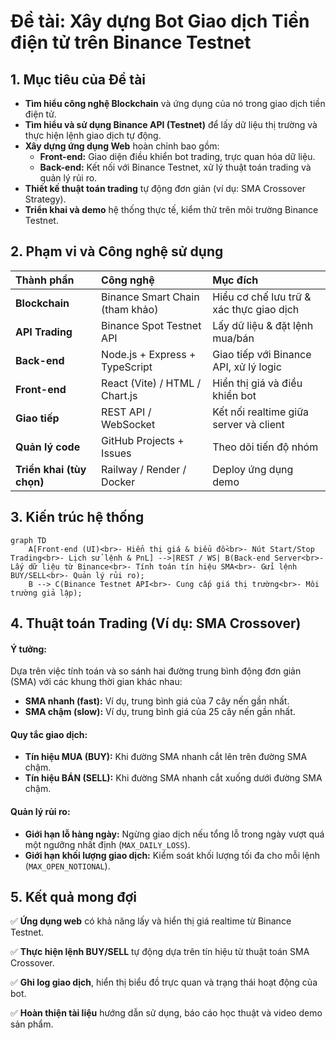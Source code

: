 # **Đề tài: Xây dựng Bot Giao dịch Tiền điện tử trên Binance Testnet**

## **1. Mục tiêu của Đề tài**

*   **Tìm hiểu công nghệ Blockchain** và ứng dụng của nó trong giao dịch tiền điện tử.
*   **Tìm hiểu và sử dụng Binance API (Testnet)** để lấy dữ liệu thị trường và thực hiện lệnh giao dịch tự động.
*   **Xây dựng ứng dụng Web** hoàn chỉnh bao gồm:
    *   **Front-end:** Giao diện điều khiển bot trading, trực quan hóa dữ liệu.
    *   **Back-end:** Kết nối với Binance Testnet, xử lý thuật toán trading và quản lý rủi ro.
*   **Thiết kế thuật toán trading** tự động đơn giản (ví dụ: SMA Crossover Strategy).
*   **Triển khai và demo** hệ thống thực tế, kiểm thử trên môi trường Binance Testnet.

## **2. Phạm vi và Công nghệ sử dụng**

| Thành phần | Công nghệ | Mục đích |
| :--- | :--- | :--- |
| **Blockchain** | Binance Smart Chain (tham khảo) | Hiểu cơ chế lưu trữ & xác thực giao dịch |
| **API Trading** | Binance Spot Testnet API | Lấy dữ liệu & đặt lệnh mua/bán |
| **Back-end** | Node.js + Express + TypeScript | Giao tiếp với Binance API, xử lý logic |
| **Front-end** | React (Vite) / HTML / Chart.js | Hiển thị giá và điều khiển bot |
| **Giao tiếp** | REST API / WebSocket | Kết nối realtime giữa server và client |
| **Quản lý code** | GitHub Projects + Issues | Theo dõi tiến độ nhóm |
| **Triển khai (tùy chọn)** | Railway / Render / Docker | Deploy ứng dụng demo |

## **3. Kiến trúc hệ thống**

```mermaid
graph TD
    A[Front-end (UI)<br>- Hiển thị giá & biểu đồ<br>- Nút Start/Stop Trading<br>- Lịch sử lệnh & PnL] -->|REST / WS| B(Back-end Server<br>- Lấy dữ liệu từ Binance<br>- Tính toán tín hiệu SMA<br>- Gửi lệnh BUY/SELL<br>- Quản lý rủi ro);
    B --> C(Binance Testnet API<br>- Cung cấp giá thị trường<br>- Môi trường giả lập);
```

## **4. Thuật toán Trading (Ví dụ: SMA Crossover)**

#### **Ý tưởng:**

Dựa trên việc tính toán và so sánh hai đường trung bình động đơn giản (SMA) với các khung thời gian khác nhau:
*   **SMA nhanh (fast):** Ví dụ, trung bình giá của 7 cây nến gần nhất.
*   **SMA chậm (slow):** Ví dụ, trung bình giá của 25 cây nến gần nhất.

#### **Quy tắc giao dịch:**
*   **Tín hiệu MUA (BUY):** Khi đường SMA nhanh cắt lên trên đường SMA chậm.
*   **Tín hiệu BÁN (SELL):** Khi đường SMA nhanh cắt xuống dưới đường SMA chậm.

#### **Quản lý rủi ro:**
*   **Giới hạn lỗ hàng ngày:** Ngừng giao dịch nếu tổng lỗ trong ngày vượt quá một ngưỡng nhất định (`MAX_DAILY_LOSS`).
*   **Giới hạn khối lượng giao dịch:** Kiểm soát khối lượng tối đa cho mỗi lệnh (`MAX_OPEN_NOTIONAL`).

## **5. Kết quả mong đợi**

✅ **Ứng dụng web** có khả năng lấy và hiển thị giá realtime từ Binance Testnet.

✅ **Thực hiện lệnh BUY/SELL** tự động dựa trên tín hiệu từ thuật toán SMA Crossover.

✅ **Ghi log giao dịch**, hiển thị biểu đồ trực quan và trạng thái hoạt động của bot.

✅ **Hoàn thiện tài liệu** hướng dẫn sử dụng, báo cáo học thuật và video demo sản phẩm.
